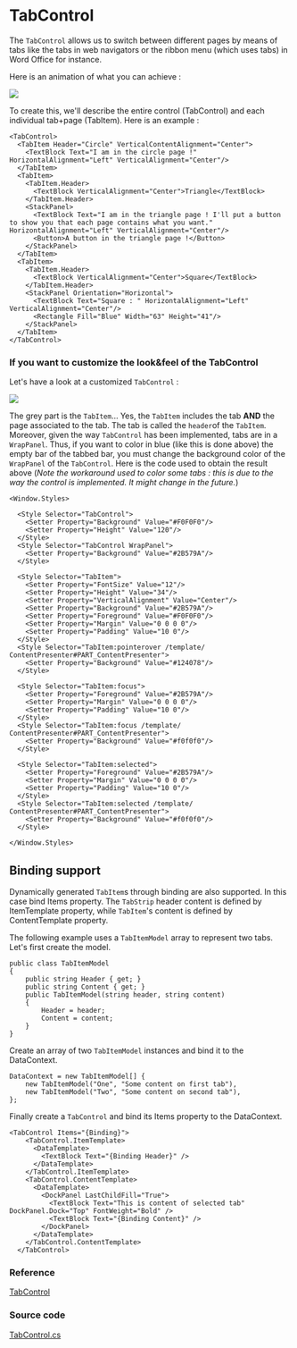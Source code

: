 # TabControl

The `TabControl` allows us to switch between different pages by means of tabs like the tabs in web navigators or the ribbon menu \(which uses tabs\) in Word Office for instance.

Here is an animation of what you can achieve :

![](https://avaloniaui.net/docs/controls/images/TabControl.gif)

To create this, we'll describe the entire control \(TabControl\) and each individual tab+page \(TabItem\). Here is an example :

```markup
<TabControl>
  <TabItem Header="Circle" VerticalContentAlignment="Center">
    <TextBlock Text="I am in the circle page !" HorizontalAlignment="Left" VerticalAlignment="Center"/>
  </TabItem>
  <TabItem>
    <TabItem.Header>
      <TextBlock VerticalAlignment="Center">Triangle</TextBlock>
    </TabItem.Header>
    <StackPanel>
      <TextBlock Text="I am in the triangle page ! I'll put a button to show you that each page contains what you want." HorizontalAlignment="Left" VerticalAlignment="Center"/>
      <Button>A button in the triangle page !</Button>
    </StackPanel>
  </TabItem>
  <TabItem>
    <TabItem.Header>
      <TextBlock VerticalAlignment="Center">Square</TextBlock>
    </TabItem.Header>
    <StackPanel Orientation="Horizontal">
      <TextBlock Text="Square : " HorizontalAlignment="Left" VerticalAlignment="Center"/>
      <Rectangle Fill="Blue" Width="63" Height="41"/>              
    </StackPanel>
  </TabItem>
</TabControl>
```

### If you want to customize the look&feel of the TabControl <a id="if-you-want-to-customize-the-lookfeel-of-the-tabcontrol"></a>

Let's have a look at a customized `TabControl` :

![](https://avaloniaui.net/docs/controls/images/CustomizedTabControl.gif)

The grey part is the `TabItem`... Yes, the `TabItem` includes the tab **AND** the page associated to the tab. The tab is called the `header`of the `TabItem`. Moreover, given the way `TabControl` has been implemented, tabs are in a `WrapPanel`. Thus, if you want to color in blue \(like this is done above\) the empty bar of the tabbed bar, you must change the background color of the `WrapPanel` of the `TabControl`. Here is the code used to obtain the result above \(_Note the workaround used to color some tabs : this is due to the way the control is implemented. It might change in the future._\)

```markup
<Window.Styles>

  <Style Selector="TabControl">
    <Setter Property="Background" Value="#F0F0F0"/>
    <Setter Property="Height" Value="120"/>
  </Style>
  <Style Selector="TabControl WrapPanel">
    <Setter Property="Background" Value="#2B579A"/>
  </Style>

  <Style Selector="TabItem">
    <Setter Property="FontSize" Value="12"/>
    <Setter Property="Height" Value="34"/>
    <Setter Property="VerticalAlignment" Value="Center"/>
    <Setter Property="Background" Value="#2B579A"/>
    <Setter Property="Foreground" Value="#F0F0F0"/>
    <Setter Property="Margin" Value="0 0 0 0"/>
    <Setter Property="Padding" Value="10 0"/>
  </Style>
  <Style Selector="TabItem:pointerover /template/ ContentPresenter#PART_ContentPresenter">
    <Setter Property="Background" Value="#124078"/>
  </Style>

  <Style Selector="TabItem:focus">
    <Setter Property="Foreground" Value="#2B579A"/>
    <Setter Property="Margin" Value="0 0 0 0"/>
    <Setter Property="Padding" Value="10 0"/>
  </Style>
  <Style Selector="TabItem:focus /template/ ContentPresenter#PART_ContentPresenter">
    <Setter Property="Background" Value="#f0f0f0"/>
  </Style>

  <Style Selector="TabItem:selected">
    <Setter Property="Foreground" Value="#2B579A"/>
    <Setter Property="Margin" Value="0 0 0 0"/>
    <Setter Property="Padding" Value="10 0"/>
  </Style>
  <Style Selector="TabItem:selected /template/ ContentPresenter#PART_ContentPresenter">
    <Setter Property="Background" Value="#f0f0f0"/>
  </Style>

</Window.Styles>
```

## Binding support

Dynamically generated `TabItem`s through binding are also supported. In this case bind Items property. The `TabStrip` header content is defined by ItemTemplate property, while `TabItem`'s content is defined by ContentTemplate property.

The following example uses a `TabItemModel` array to represent two tabs.
Let's first create the model.
```markup
public class TabItemModel
{
	public string Header { get; }
	public string Content { get; }
	public TabItemModel(string header, string content)
	{
		Header = header;
		Content = content;
	}
}
```
Create an array of two `TabItemModel` instances and bind it to the DataContext.
```markup
DataContext = new TabItemModel[] { 
	new TabItemModel("One", "Some content on first tab"),
	new TabItemModel("Two", "Some content on second tab"),
};
```

Finally create a `TabControl` and bind its Items property to the DataContext.
```markup
<TabControl Items="{Binding}">
    <TabControl.ItemTemplate>
      <DataTemplate>
        <TextBlock Text="{Binding Header}" />
      </DataTemplate>
    </TabControl.ItemTemplate>
    <TabControl.ContentTemplate>
      <DataTemplate>
        <DockPanel LastChildFill="True">
          <TextBlock Text="This is content of selected tab" DockPanel.Dock="Top" FontWeight="Bold" />
          <TextBlock Text="{Binding Content}" />
        </DockPanel>
      </DataTemplate>
    </TabControl.ContentTemplate>
  </TabControl>
```

### Reference <a id="reference"></a>

[TabControl](http://reference.avaloniaui.net/api/Avalonia.Controls/TabControl/)

### Source code <a id="source-code"></a>

[TabControl.cs](https://github.com/AvaloniaUI/Avalonia/blob/master/src/Avalonia.Controls/TabControl.cs)


